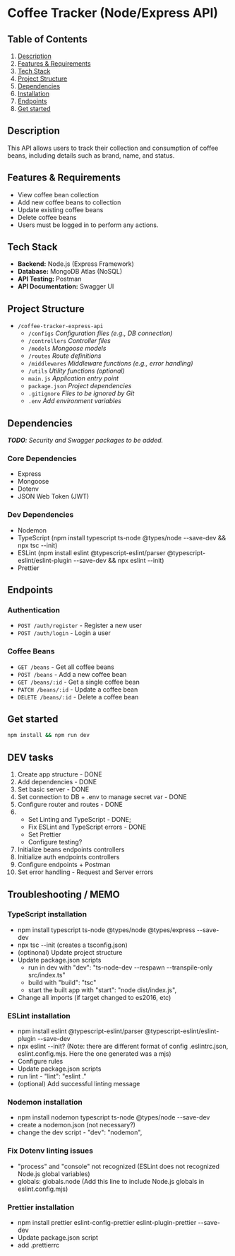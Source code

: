# Coffee Tracker (Node/Express API)

## Table of Contents

1. [Description](#description)
2. [Features & Requirements](#features--requirements)
3. [Tech Stack](#tech-stack)
4. [Project Structure](#project-structure)
5. [Dependencies](#dependencies)
6. [Installation](#installation)
7. [Endpoints](#endpoints)
8. [Get started](#get-started)

## Description

This API allows users to track their collection and consumption of coffee beans, including details such as brand, name, and status.

## Features & Requirements

-   View coffee bean collection
-   Add new coffee beans to collection
-   Update existing coffee beans
-   Delete coffee beans
-   Users must be logged in to perform any actions.

## Tech Stack

-   **Backend:** Node.js (Express Framework)
-   **Database:** MongoDB Atlas (NoSQL)
-   **API Testing:** Postman
-   **API Documentation:** Swagger UI

## Project Structure

-   `/coffee-tracker-express-api`
    -   `/configs` _Configuration files (e.g., DB connection)_
    -   `/controllers` _Controller files_
    -   `/models` _Mongoose models_
    -   `/routes` _Route definitions_
    -   `/middlewares` _Middleware functions (e.g., error handling)_
    -   `/utils` _Utility functions (optional)_
    -   `main.js` _Application entry point_
    -   `package.json` _Project dependencies_
    -   `.gitignore` _Files to be ignored by Git_
    -   `.env` _Add environment variables_

## Dependencies

_**TODO**: Security and Swagger packages to be added._

### Core Dependencies

-   Express
-   Mongoose
-   Dotenv
-   JSON Web Token (JWT)

### Dev Dependencies

-   Nodemon
-   TypeScript (npm install typescript ts-node @types/node --save-dev && npx tsc --init)
-   ESLint (npm install eslint @typescript-eslint/parser @typescript-eslint/eslint-plugin --save-dev && npx eslint --init)
-   Prettier

## Endpoints

### Authentication

-   `POST /auth/register` - Register a new user
-   `POST /auth/login` - Login a user

### Coffee Beans

-   `GET /beans` - Get all coffee beans
-   `POST /beans` - Add a new coffee bean
-   `GET /beans/:id` - Get a single coffee bean
-   `PATCH /beans/:id` - Update a coffee bean
-   `DELETE /beans/:id` - Delete a coffee bean

## Get started

```bash
npm install && npm run dev
```

## DEV tasks

1. Create app structure - DONE
2. Add dependencies - DONE
3. Set basic server - DONE
4. Set connection to DB + .env to manage secret var - DONE
5. Configure router and routes - DONE
6.  - Set Linting and TypeScript - DONE;
    - Fix ESLint and TypeScript errors - DONE
    - Set Prettier
    - Configure testing?
7. Initialize beans endpoints controllers
8. Initialize auth endpoints controllers
9. Configure endpoints + Postman
10. Set error handling - Request and Server errors

## Troubleshooting / MEMO

### TypeScript installation

-   npm install typescript ts-node @types/node @types/express --save-dev
-   npx tsc --init (creates a tsconfig.json)
-   (optinonal) Update project structure
-   Update package.json scripts
    -   run in dev with "dev": "ts-node-dev --respawn --transpile-only src/index.ts"
    -   build with "build": "tsc"
    -   start the built app with "start": "node dist/index.js",
-   Change all imports (if target changed to es2016, etc)

### ESLint installation

-   npm install eslint @typescript-eslint/parser @typescript-eslint/eslint-plugin --save-dev
-   npx eslint --init? (Note: there are different format of config .eslintrc.json, eslint.config.mjs. Here the one generated was a mjs)
-   Configure rules
-   Update package.json scripts
-   run lint - "lint": "eslint ."
-   (optional) Add successful linting message

### Nodemon installation

-   npm install nodemon typescript ts-node @types/node --save-dev
-   create a nodemon.json (not necessary?)
-   change the dev script - "dev": "nodemon",

### Fix Dotenv linting issues

-   "process" and "console" not recognized (ESLint does not recognized Node.js global variables)
-   globals: globals.node (Add this line to include Node.js globals in eslint.config.mjs)

### Prettier installation

-   npm install prettier eslint-config-prettier eslint-plugin-prettier --save-dev
-   Update package.json script
-   add .prettierrc
